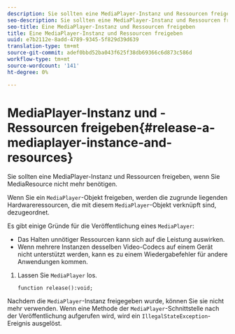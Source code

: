 ```yaml
---
description: Sie sollten eine MediaPlayer-Instanz und Ressourcen freigeben, wenn Sie MediaResource nicht mehr benötigen.
seo-description: Sie sollten eine MediaPlayer-Instanz und Ressourcen freigeben, wenn Sie MediaResource nicht mehr benötigen.
seo-title: Eine MediaPlayer-Instanz und Ressourcen freigeben
title: Eine MediaPlayer-Instanz und Ressourcen freigeben
uuid: e7b2112e-8add-4789-9345-5f829d39d639
translation-type: tm+mt
source-git-commit: adef0bbd52ba043f625f38db69366c6d873c586d
workflow-type: tm+mt
source-wordcount: '141'
ht-degree: 0%

---
```



# MediaPlayer-Instanz und -Ressourcen freigeben{#release-a-mediaplayer-instance-and-resources}

Sie sollten eine MediaPlayer-Instanz und Ressourcen freigeben, wenn Sie MediaResource nicht mehr benötigen.

Wenn Sie ein `MediaPlayer`-Objekt freigeben, werden die zugrunde liegenden Hardwareressourcen, die mit diesem `MediaPlayer`-Objekt verknüpft sind, dezugeordnet.

Es gibt einige Gründe für die Veröffentlichung eines `MediaPlayer`:

* Das Halten unnötiger Ressourcen kann sich auf die Leistung auswirken.
* Wenn mehrere Instanzen desselben Video-Codecs auf einem Gerät nicht unterstützt werden, kann es zu einem Wiedergabefehler für andere Anwendungen kommen.

1. Lassen Sie `MediaPlayer` los.

   ```
   function release():void;
   ```

Nachdem die `MediaPlayer`-Instanz freigegeben wurde, können Sie sie nicht mehr verwenden. Wenn eine Methode der `MediaPlayer`-Schnittstelle nach der Veröffentlichung aufgerufen wird, wird ein `IllegalStateException`-Ereignis ausgelöst.